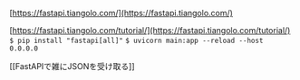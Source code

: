
[https://fastapi.tiangolo.com/](https://fastapi.tiangolo.com/)

[https://fastapi.tiangolo.com/tutorial/](https://fastapi.tiangolo.com/tutorial/)
`$ pip install "fastapi[all]"`
`$ uvicorn main:app --reload --host 0.0.0.0`

[[FastAPIで雑にJSONを受け取る]]